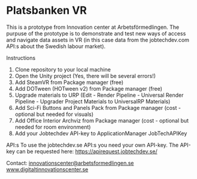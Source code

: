 # Platsbanken VR

This is a prototype from Innovation center at Arbetsförmedlingen.
The purpuse of the prototype is to demonstrate and test new ways of access and navigate data assets in VR (in this case data from the jobtechdev.com API:s
about the Swedish labour market).

Instructions
1. Clone repository to your local machine
2. Open the Unity project
 (Yes, there will be several errors!)
3. Add SteamVR from Package manager (free)
4. Add DOTween (HOTween v2) from Package manager (free)
5. Upgrade materials to URP (Edit - Render Pipeline - Universal Render Pipeline - Upgrader Project Materials to UniversalRP Materials)
6. Add Sci-Fi Buttons and Panels Pack from Package manager (cost - optional but needed for visuals)
7. Add Office Interior Archviz from Package manager (cost - optional but needed for room environment)
8. Add your Jobtechdev API-key to ApplicationManager JobTechAPIKey

API:s
To use the jobtechdev.se API:s you need your own API-key. The API-key can be requested here: https://apirequest.jobtechdev.se/

Contact: innovationscenter@arbetsformedlingen.se
www.digitaltinnovationscenter.se

